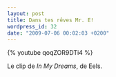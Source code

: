 ```yaml
---
layout: post
title: Dans tes rêves Mr. E!
wordpress_id: 32
date: "2009-07-06 00:02:03 +0200"
---
```


{% youtube qoqZOR9DTi4 %}

Le clip de _In My Dreams_, de Eels.
